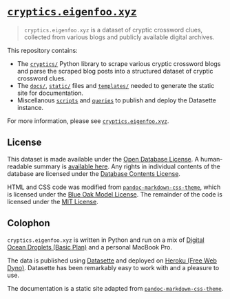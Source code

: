 # [`cryptics.eigenfoo.xyz`](https://cryptics.eigenfoo.xyz/)

> `cryptics.eigenfoo.xyz` is a dataset of cryptic crossword clues, collected from
> various blogs and publicly available digital archives.

This repository contains:

- The [`cryptics/`](https://github.com/eigenfoo/cryptics/tree/main/cryptics)
  Python library to scrape various cryptic crossword blogs and parse the
  scraped blog posts into a structured dataset of cryptic crossword clues.
- The [`docs/`](https://github.com/eigenfoo/cryptics/tree/main/docs),
  [`static/`](https://github.com/eigenfoo/cryptics/tree/main/static) files and
  [`templates/`](https://github.com/eigenfoo/cryptics/tree/main/templates)
  needed to generate the static site for documentation.
- Miscellanous
  [`scripts`](https://github.com/eigenfoo/cryptics/tree/main/scripts) and
  [`queries`](https://github.com/eigenfoo/cryptics/tree/main/queries) to
  publish and deploy the Datasette instance.

For more information, please see [`cryptics.eigenfoo.xyz`](https://cryptics.eigenfoo.xyz/).

## License

This dataset is made available under the [Open Database
License](http://opendatacommons.org/licenses/odbl/1.0/). A human-readable
summary is [available
here](https://opendatacommons.org/licenses/odbl/summary/). Any rights in
individual contents of the database are licensed under the [Database Contents
License](http://opendatacommons.org/licenses/dbcl/1.0/).

HTML and CSS code was modified from
[`pandoc-markdown-css-theme`](https://github.com/jez/pandoc-markdown-css-theme),
which is licensed under the [Blue Oak Model
License](https://blueoakcouncil.org/license/1.0.0). The remainder of the code
is licensed under the [MIT License](https://mit-license.org/).

## Colophon

`cryptics.eigenfoo.xyz` is written in Python and run on a mix of [Digital Ocean
Droplets (Basic Plan)](https://www.digitalocean.com/products/droplets/)  and a
personal MacBook Pro.

The data is published using [Datasette](https://datasette.io/) and deployed on
[Heroku (Free Web Dyno)](https://dashboard.heroku.com/apps). Datasette has been
remarkably easy to work with and a pleasure to use.

The documentation is a static site adapted from
[`pandoc-markdown-css-theme`](https://github.com/jez/pandoc-markdown-css-theme).
